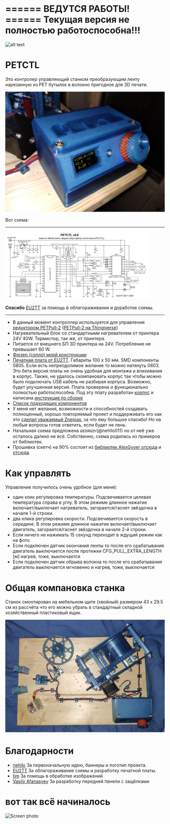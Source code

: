 
====== ВЕДУТСЯ РАБОТЫ! ======
Текущая версия не полностью работоспособна!!!
===========================================
![alt text](IMG/petctlbanner.png?raw=true)

# PETCTL

Это контролер управляющий станком преобразующим ленту нарезанную из PET бутылок в волокно пригодное для 3D печати.

![PETCTL assembled](PCB_V09_assembly/IMG/PETCTL_assembled.jpg)

Вот схема:

---

<img style="max-width:90%;height:auto" src="PCB/EU2TT/PETCTL_v0.9 diagram.png" alt="PETCTL scheme" />

**Спасибо** [EU2TT](https://github.com/EU2TT) за помощь в облагораживании и доработке схемы.

---

- В данный момент контроллер используется для управления [редуктором PETPull-2](https://drive.google.com/drive/mobile/folders/1PTYfURWS0YwCPlCB0__WyJwqnNEWJszi/1sBVlF62mEFIv8p1nZIAzGzY9kn1hc471/1dZt_md5HvzvhJHkd0jt-X09GqNWF04Xx/17iroY9sDo6CCnm7wmTta5178AHUz0zxp?usp=sharing&sort=13&direction=a) ([PETPull-2 на Thingiverse](https://www.thingiverse.com/thing:4900782))
- Нагревательный блок со стандартными нагревателем от принтера 24V 40W. Термистор, так же, от принтера.
- Питается от внешнего БП 3D принтера на 24V. Потребление не превышает 60 W. 
- [Фюзер (сопло) моей конструкции](https://github.com/mvbasov/PETCTL/tree/github/3D_models/HeatedBlock)
- [Печатная плата от EU2TT](https://github.com/mvbasov/PETCTL/tree/github/PCB/EU2TT). Габариты 100 x 50 мм. SMD компоненты 0805. Если есть непреодолимое желание то можно натянуть 0603. Это бета версия платы не очень удобная для монтажа и впихивания в корпус. Также, не удалось скомпановать корпус так чтобы можно было подключать USB кабель не разбирая корпуса. Возможно, будет улучшенная версия. Плата проверена и функционально полностью работоспособна. Под эту плату разработан [корпус](PCB_V09_assembly/3D_models) и написана [инструкция по сборке](PCB_V09_assembly/README.md)
- [Список подходящих компонентов](BOM.md)
- У меня нет желания, возможности и способностей создавать полноценный, хорошо повторяемый проект и поддерживать его как это [сделал уважаемый Zneipas](https://3deshnik.ru/forum/viewtopic.php?f=37&t=986), за что ему большое спасибо! Но на любые вопросы готов ответить, если будет не лень.
- Начальная схема предложена ɢᴇᴏʀɢɪʏ(@nehilo011)  но от неё уже осталось далеко не всё. Собственно, схема родилась из примеров от библиотек.
- Прошивка (скетч) на 90% состоит из [библиотек AlexGyver отсюда](https://alexgyver.ru/lessons/gyverlibs/) и [отсюда](https://github.com/AlexGyver/GyverLibs).

# Как управлять
Управление получилось очень удобное (для меня):
- один клик регулировка температуры. Подсвечивается целевая температура справа в углу. В этом режиме длинное нажатие включает/выключает нагреватель, загорается/гаснет звёздочка в начале 1-й строки.
- два клика регулировка скорости. Подсвечивается скорость в середине. В этом режиме длинное нажатие включает/выключает двигатель, загорается/гаснет звёздочка в начале 2-й строки.
- Если ничего не нажимать 15 секунд переходит в ждущий режим как на фото.
- Если подключен датчик окончания ленты то после его срабатывания двигатель выключается после протяжки CFG_PULL_EXTRA_LENGTH [м] нагрев, тоже, выключается
- Если подключен датчик обрыва волокна то после его срабатывания двигатель выключается мгновенно и нагрев, тоже, выключается

# Общая компановка станка
Станок смонтирован на мебельном щите (хвойный) размером 43 x 29.5 см из рассчёта что его можно убрать в стандартный складной хозяйственный пластиковый ящик.

![PETCTL top view](AllViewTop.jpg)

# Благодарности
* [nehilo](https://github.com/nehilo) За первоначальную идею, баннеры и логотип проекта.
* [EU2TT](https://github.com/EU2TT) За облагораживание схемы и разработку печатной платы.
* [tim](https://github.com/tim631) За помощь в обработке изображений
* [Vasily Afanasyev](https://github.com/h4lf) За разработку передней панели с защёлками

# вот так всё начиналось
<img style="max-width:75%;height:auto" src="PETCTL_screen.jpg" alt="Screen photo" />
